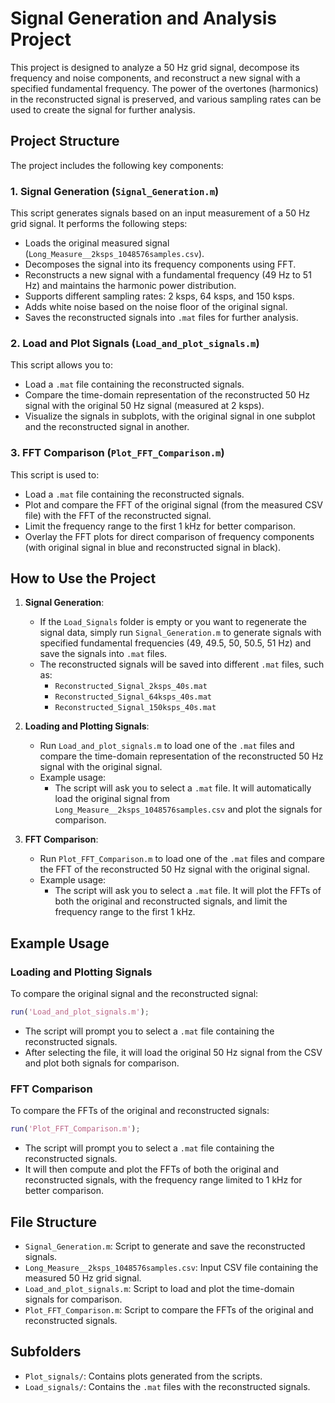 
# Signal Generation and Analysis Project

This project is designed to analyze a 50 Hz grid signal, decompose its frequency and noise components, and reconstruct a new signal with a specified fundamental frequency. The power of the overtones (harmonics) in the reconstructed signal is preserved, and various sampling rates can be used to create the signal for further analysis.

## Project Structure

The project includes the following key components:

### 1. Signal Generation (`Signal_Generation.m`)

This script generates signals based on an input measurement of a 50 Hz grid signal. It performs the following steps:
- Loads the original measured signal (`Long_Measure__2ksps_1048576samples.csv`).
- Decomposes the signal into its frequency components using FFT.
- Reconstructs a new signal with a fundamental frequency (49 Hz to 51 Hz) and maintains the harmonic power distribution.
- Supports different sampling rates: 2 ksps, 64 ksps, and 150 ksps.
- Adds white noise based on the noise floor of the original signal.
- Saves the reconstructed signals into `.mat` files for further analysis.

### 2. Load and Plot Signals (`Load_and_plot_signals.m`)

This script allows you to:
- Load a `.mat` file containing the reconstructed signals.
- Compare the time-domain representation of the reconstructed 50 Hz signal with the original 50 Hz signal (measured at 2 ksps).
- Visualize the signals in subplots, with the original signal in one subplot and the reconstructed signal in another.

### 3. FFT Comparison (`Plot_FFT_Comparison.m`)

This script is used to:
- Load a `.mat` file containing the reconstructed signals.
- Plot and compare the FFT of the original signal (from the measured CSV file) with the FFT of the reconstructed signal.
- Limit the frequency range to the first 1 kHz for better comparison.
- Overlay the FFT plots for direct comparison of frequency components (with original signal in blue and reconstructed signal in black).

## How to Use the Project

1. **Signal Generation**:
   - If the `Load_Signals` folder is empty or you want to regenerate the signal data, simply run `Signal_Generation.m` to generate signals with specified fundamental frequencies (49, 49.5, 50, 50.5, 51 Hz) and save the signals into `.mat` files.
   - The reconstructed signals will be saved into different `.mat` files, such as:
     - `Reconstructed_Signal_2ksps_40s.mat`
     - `Reconstructed_Signal_64ksps_40s.mat`
     - `Reconstructed_Signal_150ksps_40s.mat`
   
2. **Loading and Plotting Signals**:
   - Run `Load_and_plot_signals.m` to load one of the `.mat` files and compare the time-domain representation of the reconstructed 50 Hz signal with the original signal.
   - Example usage:
     - The script will ask you to select a `.mat` file. It will automatically load the original signal from `Long_Measure__2ksps_1048576samples.csv` and plot the signals for comparison.

3. **FFT Comparison**:
   - Run `Plot_FFT_Comparison.m` to load one of the `.mat` files and compare the FFT of the reconstructed 50 Hz signal with the original signal.
   - Example usage:
     - The script will ask you to select a `.mat` file. It will plot the FFTs of both the original and reconstructed signals, and limit the frequency range to the first 1 kHz.

## Example Usage

### Loading and Plotting Signals

To compare the original signal and the reconstructed signal:

```matlab
run('Load_and_plot_signals.m');
```

- The script will prompt you to select a `.mat` file containing the reconstructed signals.
- After selecting the file, it will load the original 50 Hz signal from the CSV and plot both signals for comparison.

### FFT Comparison

To compare the FFTs of the original and reconstructed signals:

```matlab
run('Plot_FFT_Comparison.m');
```
- The script will prompt you to select a `.mat` file containing the reconstructed signals.
- It will then compute and plot the FFTs of both the original and reconstructed signals, with the frequency range limited to 1 kHz for better comparison.

## File Structure

- `Signal_Generation.m`: Script to generate and save the reconstructed signals.
- `Long_Measure__2ksps_1048576samples.csv`: Input CSV file containing the measured 50 Hz grid signal.
- `Load_and_plot_signals.m`: Script to load and plot the time-domain signals for comparison.
- `Plot_FFT_Comparison.m`: Script to compare the FFTs of the original and reconstructed signals.

## Subfolders

- `Plot_signals/`: Contains plots generated from the scripts.
- `Load_signals/`: Contains the `.mat` files with the reconstructed signals.

